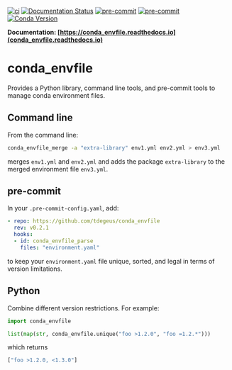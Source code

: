 [![ci](https://github.com/tdegeus/conda_envfile/workflows/CI/badge.svg)](https://github.com/tdegeus/conda_envfile/actions)
[![Documentation Status](https://readthedocs.org/projects/conda_envfile/badge/?version=latest)](https://conda_envfile.readthedocs.io/en/latest/?badge=latest)
[![pre-commit](https://github.com/tdegeus/conda_envfile/workflows/pre-commit/badge.svg)](https://github.com/tdegeus/conda_envfile/actions)
[![pre-commit](https://img.shields.io/badge/pre--commit-enabled-brightgreen?logo=pre-commit&logoColor=white)](https://github.com/pre-commit/pre-commit)
[![Conda Version](https://img.shields.io/conda/vn/conda-forge/conda_envfile.svg)](https://anaconda.org/conda-forge/conda_envfile)

**Documentation: [https://conda_envfile.readthedocs.io](conda_envfile.readthedocs.io)**

# conda_envfile

Provides a Python library, command line tools, and pre-commit tools to manage conda environment files.

## Command line

From the command line:

```bash
conda_envfile_merge -a "extra-library" env1.yml env2.yml > env3.yml
```

merges `env1.yml` and `env2.yml` and adds the package `extra-library` to the merged environment file `env3.yml`.

## pre-commit

In your `.pre-commit-config.yaml`, add:

```yaml
- repo: https://github.com/tdegeus/conda_envfile
  rev: v0.2.1
  hooks:
  - id: conda_envfile_parse
    files: "environment.yaml"
```

to keep your `environment.yaml` file unique, sorted, and legal in terms of version limitations.

## Python

Combine different version restrictions. For example:

```python
import conda_envfile

list(map(str, conda_envfile.unique("foo >1.2.0", "foo =1.2.*")))
```

which returns

```python
["foo >1.2.0, <1.3.0"]
```
